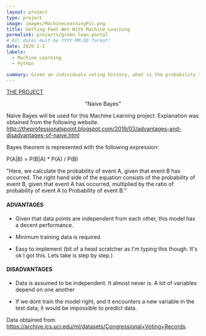```yaml
---
layout: project
type: project
image: images/MachineLearningPic.png
title: Getting Feet Wet With Machine Learning
permalink: projects/green-loan-portal
# All dates must be YYYY-MM-DD format!
date: 2020-1-2
labels:
  - Machine Learning
  - Python

summary: Given an individuals voting history, what is the probability that he is a Republican?
---
```




[THE PROJECT](https://github.com/arslan-r/republican_or_democrat/blob/master/Naive_bayes.ipynb)

  <p align="center">
  "Naive Bayes"
</p>
  

Naive Bayes will be used for this Machine Learning project. Explanation was obtained from the following website. http://theprofessionalspoint.blogspot.com/2019/03/advantages-and-disadvantages-of-naive.html

Bayes theorem is represented with the following expression:

P(A|B) = P(B|A) * P(A) / P(B)

"Here, we calculate the probability of event A, given that event B has occurred. The right hand side of the equation consists of the probability of event B, given that event A has occurred, multiplied by the ratio of probability of event A to Probability of event B."


#### ADVANTAGES ####
 * Given that data points are independent from each other, this model has a decent performance.

 * Minimum training data is required

 * Easy to implement (bit of a head scratcher as I'm typing this though. It's ok I got this. Lets take is step by step.)

#### DISADVANTAGES ####
 * Data is assumed to be independent. It almost never is. A lot of variables depend on one another

 * If we dont train the model right, and it encounters a new variable in the test data, it would be impossible to predict data.



Data obtained from https://archive.ics.uci.edu/ml/datasets/Congressional+Voting+Records.





